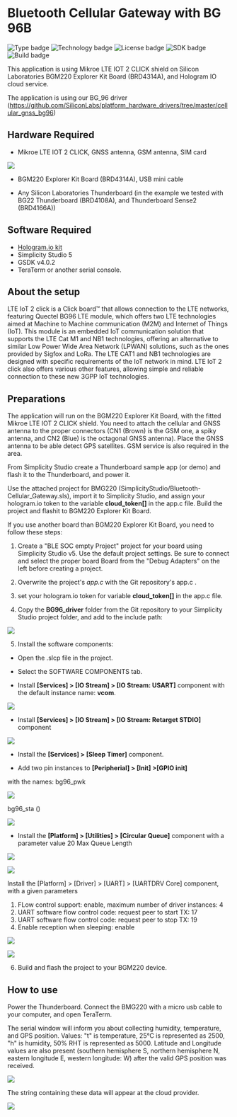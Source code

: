 # Bluetooth Cellular Gateway with BG 96B #
![Type badge](https://img.shields.io/badge/dynamic/json?url=https://raw.githubusercontent.com/SiliconLabs/application_examples_ci/master/bluetooth_applications/bluetooth_cellular_gateway_common.json&label=Type&query=type&color=green)
![Technology badge](https://img.shields.io/badge/dynamic/json?url=https://raw.githubusercontent.com/SiliconLabs/application_examples_ci/master/bluetooth_applications/bluetooth_cellular_gateway_common.json&label=Technology&query=technology&color=green)
![License badge](https://img.shields.io/badge/dynamic/json?url=https://raw.githubusercontent.com/SiliconLabs/application_examples_ci/master/bluetooth_applications/bluetooth_cellular_gateway_common.json&label=License&query=license&color=green)
![SDK badge](https://img.shields.io/badge/dynamic/json?url=https://raw.githubusercontent.com/SiliconLabs/application_examples_ci/master/bluetooth_applications/bluetooth_cellular_gateway_common.json&label=SDK&query=sdk&color=green)
![Build badge](https://img.shields.io/endpoint?url=https://raw.githubusercontent.com/SiliconLabs/application_examples_ci/master/bluetooth_applications/bluetooth_cellular_gateway_build_status.json)

This application is using Mikroe LTE IOT 2 CLICK shield on Silicon Laboratories BGM220 Explorer Kit Board (BRD4314A), and Hologram IO cloud service.

The application is using our BG_96 driver (https://github.com/SiliconLabs/platform_hardware_drivers/tree/master/cellular_gnss_bg96)

## Hardware Required ##

- Mikroe LTE IOT 2 CLICK, GNSS antenna, GSM antenna, SIM card

![](DOC/bg96_module.jpg)

- BGM220 Explorer Kit Board (BRD4314A), USB mini cable

- Any Silicon Laboratories Thunderboard (in the example we tested with BG22 Thunderboard (BRD4108A), and Thunderboard Sense2 (BRD4166A))

## Software Required ##

- [Hologram.io kit](https://www.hologram.io/)
- Simplicity Studio 5
- GSDK v4.0.2
- TeraTerm or another serial console.

## About the setup ##

LTE IoT 2 click is a Click board™ that allows connection to the LTE networks, featuring Quectel BG96 LTE module, which offers two LTE technologies aimed at Machine to Machine communication (M2M) and Internet of Things (IoT). This module is an embedded IoT communication solution that supports the LTE Cat M1 and NB1 technologies, offering an alternative to similar Low Power Wide Area Network (LPWAN) solutions, such as the ones provided by Sigfox and LoRa. The LTE CAT1 and NB1 technologies are designed with specific requirements of the IoT network in mind. LTE IoT 2 click also offers various other features, allowing simple and reliable connection to these new 3GPP IoT technologies.

## Preparations ##

The application will run on the BGM220 Explorer Kit Board, with the fitted Mikroe LTE IOT 2 CLICK shield. You need to attach the cellular and GNSS antenna to the proper connectors (CN1 (Brown) is the GSM one, a spiky antenna, and CN2 (Blue) is the octagonal GNSS antenna). Place the GNSS antenna to be able detect GPS satellites. GSM service is also required in the area.

From Simplicity Studio create a Thunderboard sample app (or demo) and flash it to the Thunderboard, and power it.

Use the attached project for BMG220 (SimplicityStudio/Bluetooth-Cellular_Gateway.sls), import it to Simplicity Studio, and assign your hologram.io token to the variable **cloud_token[]** in the app.c file. Build the project and flashit to BGM220 Explorer Kit Board.

If you use another board than BGM220 Explorer Kit Board, you need to follow these steps:

1. Create a "BLE SOC empty Project" project for your board using Simplicity Studio v5. Use the default project settings. Be sure to connect and select the proper board Board from the "Debug Adapters" on the left before creating a project.

2. Overwrite the project's *app.c* with the Git repository's app.c .
3. set your hologram.io token for variable **cloud_token[]** in the app.c file.
4. Copy the **BG96_driver** folder from the Git repository to your Simplicity Studio project folder, and add to the include path:

![](DOC/include_directory.png)

5. Install the software components:

- Open the .slcp file in the project.

- Select the SOFTWARE COMPONENTS tab.

- Install **[Services] > [IO Stream] > [IO Stream: USART]** component with the default instance name: **vcom**.

![](DOC/iostream.png)

- Install **[Services] > [IO Stream] > [IO Stream: Retarget STDIO]** component

![](DOC/iostream_retarget.png)

- Install the **[Services] > [Sleep Timer]** component.

- Add two pin instances to **[Peripherial] > [Init] >[GPIO init]**

with the names:
bg96_pwk

![](DOC/pin_pwk.jpg)

bg96_sta ()

![](DOC/pin_sta.jpg)

- Install the **[Platform] > [Utilities] > [Circular Queue]** component with a parameter value 20 Max Queue Length  

![](DOC/Circular_queue.png)

![](DOC/Circular_queue_set_to_20.png)

Install the [Platform] > [Driver] > [UART] > [UARTDRV Core] component, with a given parameters 
1. FLow control support: enable, maximum number of driver instances: 4
2. UART software flow control code: request peer to start TX: 17
3. UART software flow control code: request peer to stop TX: 19
4. Enable reception when sleeping: enable

![](DOC/uart.png)

![](DOC/UART_setting.png)

6. Build and flash the project to your BGM220 device.

## How to use ##

Power the Thunderboard. Connect the BMG220 with a micro usb cable to your computer, and open TeraTerm.

The serial window will inform you about collecting humidity, temperature, and GPS position. Values: "t" is temperature, 25°C is represented as 2500, "h" is humidity, 50% RHT is represented as 5000. Latitude and Longitude values are also present (southern hemisphere S, northern hemisphere N, eastern longitude E, western longitude: W) after the valid GPS position was received.

![](DOC/TetaTerm.png)

The string containing these data will appear at the cloud provider.

![](DOC/hologram_cloud.png)
